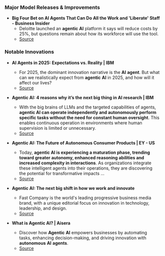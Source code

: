 ### Major Model Releases & Improvements

- **Big Four Bet on AI Agents That Can Do All the Work and 'Liberate' Staff - Business Insider**
  - Deloitte launched an <strong>agentic</strong> <strong>AI</strong> platform it says will reduce costs by 25%, but questions remain about how its workforce will use the tool.
  - [Source](https://www.businessinsider.com/deloitte-ey-launch-agentic-ai-platforms-big-four-competition2025-3)

### Notable Innovations

- **AI Agents in 2025: Expectations vs. Reality | IBM**
  - For 2025, the dominant innovation narrative is the <strong>AI</strong> <strong>agent</strong>. But what can we realistically expect from <strong>agentic</strong> <strong>AI</strong> in 2025, and how will it affect our lives?
  - [Source](https://www.ibm.com/think/insights/ai-agents-2025-expectations-vs-reality)

- **Agentic AI: 4 reasons why it’s the next big thing in AI research | IBM**
  - With the big brains of LLMs and the targeted capabilities of agents, <strong>agentic AI can operate independently and autonomously perform specific tasks without the need for constant human oversight</strong>. This enables continuous operation in environments where human supervision is limited or unnecessary.
  - [Source](https://www.ibm.com/think/insights/agentic-ai)

- **Agentic AI: The Future of Autonomous Consumer Products | EY - US**
  - Today, <strong>agentic AI is experiencing a maturation phase, trending toward greater autonomy, enhanced reasoning abilities and increased complexity in interactions</strong>. As organizations integrate these intelligent agents into their operations, they are discovering the potential for transformative impacts ...
  - [Source](https://www.ey.com/en_us/insights/consumer-products/agentic-ai-the-future-of-autonomous-consumer-products)

- **Agentic AI: The next big shift in how we work and innovate**
  - Fast Company is the world&#x27;s leading progressive business media brand, with a unique editorial focus on innovation in technology, leadership, and design.
  - [Source](https://www.fastcompany.com/91314749/agentic-ai-the-next-big-shift-in-how-we-work-and-innovate)

- **What is Agentic AI? | Aisera**
  - Discover how <strong>Agentic</strong> <strong>AI</strong> empowers businesses by automating tasks, enhancing decision-making, and driving innovation with <strong>autonomous</strong> <strong>AI</strong> <strong>agents</strong>.
  - [Source](https://aisera.com/blog/agentic-ai/)